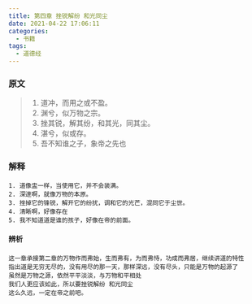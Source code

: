 ```yaml
---
title: 第四章 挫锐解纷 和光同尘
date: 2021-04-22 17:06:11
categories:
  - 书籍
tags:
  - 道德经
---
```

### 原文
> 1. 道冲，而用之或不盈。
> 2. 渊兮，似万物之宗。
> 3. 挫其锐，解其纷，和其光，同其尘。
> 4. 湛兮，似或存。
> 5. 吾不知谁之子，象帝之先也

### 解释
```
1. 道像盅一样，当使用它，并不会装满。
2. 深邃啊，就像万物的本原。
3. 挫掉它的锋锐，解开它的纷扰，调和它的光芒，混同它于尘世。
4. 清晰啊，好像存在
5. 我不知道道是谁的孩子，好像在帝的前面。
```
#### 辨析
```
这一章承接第二章的万物作而弗始，生而弗有，为而弗恃，功成而弗居，继续讲道的特性
指出道是无穷无尽的，没有用尽的那一天，那样深远，没有尽头，只能是万物的起源了
虽然是万物之源，依然平平淡淡，与万物和平相处
我们人更应该如此，所以要挫锐解纷 和光同尘
这么久远，一定在帝之前吧。
```